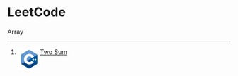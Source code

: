 # LeetCode

Array

---

1. <img src="https://github.com/t-chakir/chakir/blob/main/img/cpp.png?raw=true" width="50" height="50" align="left"> [Two Sum](https://github.com/t-chakir/LeetCode/blob/main/Array/1-Two-Sum.cpp)
